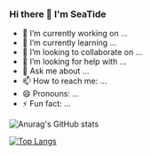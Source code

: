 ### Hi there 👋 I'm SeaTide

- 🔭 I’m currently working on ...
- 🌱 I’m currently learning ...
- 👯 I’m looking to collaborate on ...  
- 🤔 I’m looking for help with ...  
- 💬 Ask me about ...
- 📫 How to reach me: ...
- 😄 Pronouns: ...
- ⚡ Fun fact: ...


![Anurag's GitHub stats](https://github-readme-stats.vercel.app/api?username=SeaTide0103&show_icons=true&theme=cobalt)


[![Top Langs](https://github-readme-stats.vercel.app/api/top-langs/?username=SeaTide0103&layout=compact)](https://github.com/anuraghazra/github-readme-stats)
